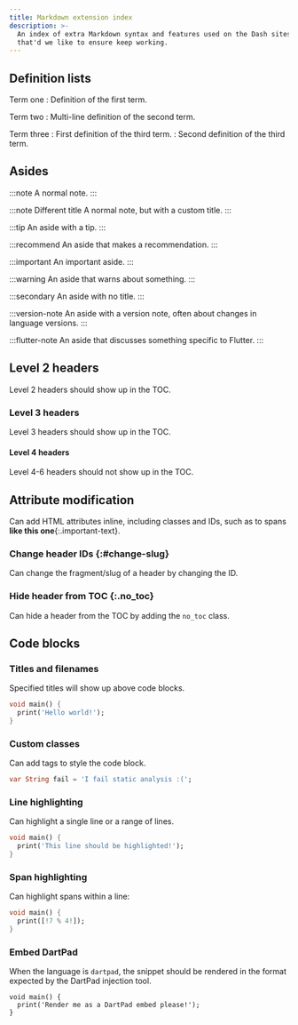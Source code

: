 ```yaml
---
title: Markdown extension index
description: >-
  An index of extra Markdown syntax and features used on the Dash sites
  that'd we like to ensure keep working.
---
```


## Definition lists

Term one
: Definition of the first term.

Term two
: Multi-line definition of
  the second term.

Term three
: First definition of the third term.
: Second definition of the third term.

## Asides

:::note
A normal note.
:::

:::note Different title
A normal note, but with a custom title.
:::

:::tip
An aside with a tip.
:::

:::recommend
An aside that makes a recommendation.
:::

:::important
An important aside.
:::

:::warning
An aside that warns about something.
:::

:::secondary
An aside with no title.
:::

:::version-note
An aside with a version note, often about changes in language versions.
:::

:::flutter-note
An aside that discusses something specific to Flutter.
:::

## Level 2 headers

Level 2 headers should show up in the TOC.

### Level 3 headers

Level 3 headers should show up in the TOC.

#### Level 4 headers

Level 4-6 headers should not show up in the TOC.

## Attribute modification

Can add HTML attributes inline, including classes and IDs,
such as to spans **like this one**{:.important-text}.

### Change header IDs {:#change-slug}

Can change the fragment/slug of a header by changing the ID.

### Hide header from TOC {:.no_toc}

Can hide a header from the TOC by adding the `no_toc` class.

## Code blocks

### Titles and filenames

Specified titles will show up above code blocks.

```dart title="main.dart"
void main() {
  print('Hello world!');
}
```

### Custom classes

Can add tags to style the code block.

```dart tag=fails-sa
var String fail = 'I fail static analysis :(';
```

### Line highlighting

Can highlight a single line or a range of lines.

```dart highlightLines=2
void main() {
  print('This line should be highlighted!');
}
```

### Span highlighting

Can highlight spans within a line:

```dart
void main() {
  print([!7 % 4!]);
}
```

### Embed DartPad

When the language is `dartpad`, the snippet should be rendered in
the format expected by the DartPad injection tool.

```dartpad theme="dark"
void main() {
  print('Render me as a DartPad embed please!');
}
```
